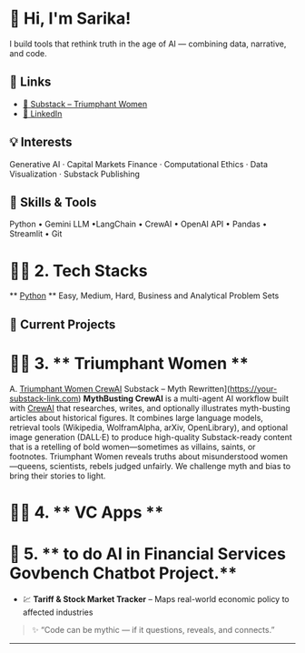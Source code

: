 # 👋 Hi, I'm Sarika!

I build tools that rethink truth in the age of AI — combining data, narrative, and code.

## 🔗 Links
- [📰 Substack – Triumphant Women](https://triumphantwomen.substack.com/)
- [💼 LinkedIn](https://www.linkedin.com/in/sarika-chopra-68293538/)

## 💡 Interests
Generative AI · Capital Markets Finance · Computational Ethics · Data Visualization · Substack Publishing

## 🧰 Skills & Tools
Python • Gemini LLM •LangChain • CrewAI • OpenAI API • Pandas • Streamlit • Git

# 🕵️‍♀️ 2. Tech Stacks

** [Python](https://github.com/sarikasea/Python) **
Easy, Medium, Hard, Business and Analytical Problem Sets

## 🧠 Current Projects

# 🕵️‍♀️ 3. ** Triumphant Women **

A.  [Triumphant Women CrewAI](https://github.com/sarikasea/Mythbusters)
        Substack – Myth Rewritten](https://your-substack-link.com)
**MythBusting CrewAI** is a multi-agent AI workflow built with [CrewAI](https://github.com/joaomdmoura/crewAI)         that researches, writes, and optionally illustrates myth-busting articles about historical figures. It combines         large language models, retrieval tools (Wikipedia, WolframAlpha, arXiv, OpenLibrary), and optional image generation       (DALL·E) to produce high-quality Substack-ready content that is a retelling of bold women—sometimes as villains, saints, or footnotes. Triumphant Women reveals truths about misunderstood women—queens, scientists, rebels judged unfairly. We challenge myth and bias to bring their stories to light. 

# 🕵️‍♀️ 4. ** VC Apps **

# 🏦 5. ** to do AI in Financial Services Govbench Chatbot Project.**

- 💹 **Tariff & Stock Market Tracker** – Maps real-world economic policy to affected industries






> ✨ “Code can be mythic — if it questions, reveals, and connects.”

---
